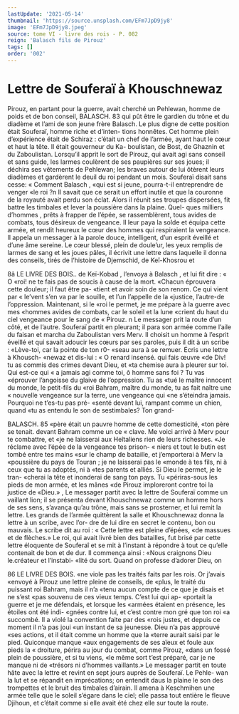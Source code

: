 ```yaml
---
lastUpdate: '2021-05-14'
thumbnail: 'https://source.unsplash.com/EFm7JpD9jy8'
image: 'EFm7JpD9jy8.jpeg'
source: tome VI - livre des rois - P. 082
reign: 'Balasch fils de Pirouz'
tags: []
order: '002'
---
```


# Lettre de Souferaï à Khouschnewaz

Pirouz, en partant pour la guerre, avait cherché un Pehlewan, homme de poids et de bon conseil,
BALASCH. 83 qui pût être le gardien du trône et du diadème et
l’ami de son jeune frère Balasch. Le plus digne de cette position était Souferaï, homme riche et d’inten- tions honnêtes. Cet homme plein d’expérience était
de Schiraz : c’était un chef de l’armée, ayant haut
le cœur et haut la tête. Il était gouverneur du Ka- boulistan, de Bost, de Ghaznin et du Zaboulistan.
Lorsqu’il apprit le sort de Pirouz, qui avait agi sans conseil et sans guide, les larmes coulèrent de ses paupières sur ses joues; il déchira ses vêtements
de Pehlewan; les braves autour de lui ôtèrent leurs diadèmes et gardèrent le deuil du roi pendant un mois. Souferaï disait sans cesse: « Comment Balasch ,
«qui est si jeune, pourra-t-il entreprendre de venger «le roi ?n Il savait que ce serait un effort inutile et que la couronne de la royauté avait perdu son éclat. Alors il réunit ses troupes dispersées, fit battre les timbales et lever la poussière dans la plaine. Quel- ques milliers d’hommes , prêts à frapper de l’épée, se
rassemblèrent, tous avides de combats, tous désireux de vengeance. Il leur paya la solde et équipa cette armée, et rendit heureux le cœur des hommes qui respiraient la vengeance. Il appela un messager à la parole douce, intelligent, d’un esprit éveillé et d’une
âme sereine. Le cœur blessé, plein de doule’ur, les
yeux remplis de larmes de sang et les joues pâles, il écrivit une lettre dans laquelle il donna des conseils, tirés de l’histoire de Djemschid, de Keï-Khosrou et

8â LE LIVRE DES BOIS..
de Keï-Kobad , l’envoya à Balasch , et lui fit dire : « O
«roi! ne te fais pas de soucis à cause de la mort.
«Chacun éprouvera cette douleur; il faut être pa-
«tient et avoir soin de son renom. Ce qui vient par « le’vent s’en va par le souille, et l’un l’appelle de la
«justice, l’autre-de l’oppression. Maintenant, si le
«roi le permet, je me prépare à la guerre avec mes
«hommes avides de combats, car le soleil et la lune
«crient du haut du ciel vengeance pour le sang de « Pirouz. n
Le messager prit la route d’un côté, et de l’autre. Souferaï partit en pleurant; il para son armée comme l’aile du faisan et marcha du Zaboulistan vers Merv. Il choisit un homme à l’esprit éveillé et
qui savait adoucir les cœurs par ses paroles, puis il dit à un scribe : «Lève-toi, car la pointe de ton r0- «seau aura à se remuer. Écris une lettre à Khousch- «newaz et dis-lui : « O renard insensé. qui fais œuvre
«de Div! tu as commis des crimes devant Dieu, et «ta chemise aura à pleurer sur toi. Qui est-ce qui
« a jamais agi comme toi, ô homme sans foi ? Tu vas «éprouver l’angoisse du glaive de l’oppression. Tu as
«tué le maître innocent du monde, le petit-fils du
«roi Bahram, maître du monde, tu as fait naître une
« nouvelle vengeance sur la terre, une vengeance qui «ne s’éteindra jamais. Pourquoi ne t’es-tu pas pré-
«senté devant lui, rampant comme un chien, quand «tu as entendu le son de sestimbales? Ton grand-

BALASCH. 85 «père était un pauvre homme de cette domesticité,
«ton père se tenait. devant Bahram comme un ce « clave. Me voici arrivé à Merv pour te combattre, et «je ne laisserai aux Heîtaliens rien de leurs richesses. «Je réclame avec l’épée de la vengeance tes prison-
« niers et tout le butin est tombé entre tes mains «sur le champ de bataille, et j’emporterai à Merv la «poussière du pays de Touran ; je ne laisserai pas le «monde à tes fils, ni à ceux que tu as adoptés, ni à
«tes parents et alliés. Si Dieu le permet, je le tran- «cherai la tête et inonderai de sang ton pays. Tu «périras-sous les pieds de mon armée, et les mânes
«de Pirouz imploreront contre toi la justice de
«Dieu.» ,
Le messager partit avec la lettre de Souferaï comme
un vaillant lion; il se présenta devant Khouschnewaz comme un homme hors de ses sens, s’avança
qu’au trône, mais sans se prosterner, et lui remit la lettre. Les grands de l’armée quittèrent la salle et Khouschnewaz donna la lettre à un scribe, avec l’or-
dre de lui dire en secret le contenu, bon ou mauvais. Le scribe dit au roi : « Cette lettre est pleine d’épées,
«de massues et de flèches.» Le roi, qui avait livré bien des batailles, fut brisé par cette lettre éloquente de Souferaî et se mit à l’instant à répondre à tout
ce qu’elle contenait de bon et de dur. Il commença ainsi : «Nous craignons Dieu le.créateur et l’instabi- «lité du sort. Quand on professe d’adorer Dieu, on

86 LE LIVRE DES BOIS.
«ne viole pas les traités faits par les rois. Or j’avais
«envoyé à Pirouz une lettre pleine de conseils, de
«plus, le traité du puissant roi Bahram, mais il n’a
«tenu aucun compte de ce que je disais et ne s’est
«pas souvenu de ces vieux temps. C’est lui qui ap-
«portait la guerre et je me défendais, et lorsque les «armées étaient en présence, les étoiles ont été indi-
«gnées contre lui, et c’est contre mon gré que ton roi
«a succombé. Il a violé la convention faite par des «rois justes, et depuis ce moment il n’a pas joui
«un instant de sa jeunesse. Dieu n’a pas approuvé
«ses actions, et il était comme un homme que la «terre aurait saisi par le pied. Quiconque manque «aux engagements de ses aïeux et foule aux pieds la « droiture, périra au jour du combat, comme Pirouz, «dans un fossé plein de poussière, et si tu viens,
«le même sort t’est préparé, car je ne manque ni de
«trésors ni d’hommes vaillants.»
Le messager partit en toute hâte avec la lettre et revint en sept jours auprès de Souferaï. Le Pehle- wan la lut et se répandit en imprécations; on entendit daus la plaine le son des trompettes et le bruit des timbales d’airain. Il amena à Keschmihen
une armée telle que le soleil s’égare dans le ciel; elle passa tout entière le fleuve Djihoun, et c’était comme si elle avait été chez elle sur toute la
route.
